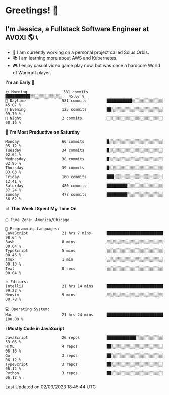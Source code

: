 # Greetings! 🧠

## I'm Jessica, a Fullstack Software Engineer at AVOXI 🌎 📞

- 🌟 I am currently working on a personal project called Solus Orbis.
- 📚 I am learning more about AWS and Kubernetes.
- 🎮 I enjoy casual video game play now, but was once a hardcore World of Warcraft player.

<!--START_SECTION:waka-->
**I'm an Early 🐤** 

```text
🌞 Morning                581 commits         ███████████░░░░░░░░░░░░░░   45.07 % 
🌆 Daytime                581 commits         ███████████░░░░░░░░░░░░░░   45.07 % 
🌃 Evening                125 commits         ██░░░░░░░░░░░░░░░░░░░░░░░   09.70 % 
🌙 Night                  2 commits           ░░░░░░░░░░░░░░░░░░░░░░░░░   00.16 % 
```
📅 **I'm Most Productive on Saturday** 

```text
Monday                   66 commits          █░░░░░░░░░░░░░░░░░░░░░░░░   05.12 % 
Tuesday                  34 commits          █░░░░░░░░░░░░░░░░░░░░░░░░   02.64 % 
Wednesday                38 commits          █░░░░░░░░░░░░░░░░░░░░░░░░   02.95 % 
Thursday                 39 commits          █░░░░░░░░░░░░░░░░░░░░░░░░   03.03 % 
Friday                   160 commits         ███░░░░░░░░░░░░░░░░░░░░░░   12.41 % 
Saturday                 480 commits         █████████░░░░░░░░░░░░░░░░   37.24 % 
Sunday                   472 commits         █████████░░░░░░░░░░░░░░░░   36.62 % 
```


📊 **This Week I Spent My Time On** 

```text
🕑︎ Time Zone: America/Chicago

💬 Programming Languages: 
JavaScript               21 hrs 7 mins       █████████████████████████   98.64 % 
Bash                     8 mins              ░░░░░░░░░░░░░░░░░░░░░░░░░   00.64 % 
TypeScript               5 mins              ░░░░░░░░░░░░░░░░░░░░░░░░░   00.46 % 
tmux                     1 min               ░░░░░░░░░░░░░░░░░░░░░░░░░   00.13 % 
Text                     0 secs              ░░░░░░░░░░░░░░░░░░░░░░░░░   00.04 % 

🔥 Editors: 
IntelliJ                 21 hrs 14 mins      █████████████████████████   99.22 % 
Neovim                   9 mins              ░░░░░░░░░░░░░░░░░░░░░░░░░   00.78 % 

💻 Operating System: 
Mac                      21 hrs 24 mins      █████████████████████████   100.00 % 
```

**I Mostly Code in JavaScript** 

```text
JavaScript               26 repos            █████████████░░░░░░░░░░░░   53.06 % 
HTML                     4 repos             ██░░░░░░░░░░░░░░░░░░░░░░░   08.16 % 
Go                       3 repos             ██░░░░░░░░░░░░░░░░░░░░░░░   06.12 % 
TypeScript               3 repos             ██░░░░░░░░░░░░░░░░░░░░░░░   06.12 % 
Python                   3 repos             ██░░░░░░░░░░░░░░░░░░░░░░░   06.12 % 
```




 Last Updated on 02/03/2023 18:45:44 UTC
<!--END_SECTION:waka-->

<!--
**jessikuh/jessikuh** is a ✨ _special_ ✨ repository because its `README.md` (this file) appears on your GitHub profile.

Here are some ideas to get you started:

- 🔭 I’m currently working on ...
- 🌱 I’m currently learning ...
- 👯 I’m looking to collaborate on ...
- 🤔 I’m looking for help with ...
- 💬 Ask me about ...
- 📫 How to reach me: ...
- 😄 Pronouns: ...
- ⚡ Fun fact: ...
-->
